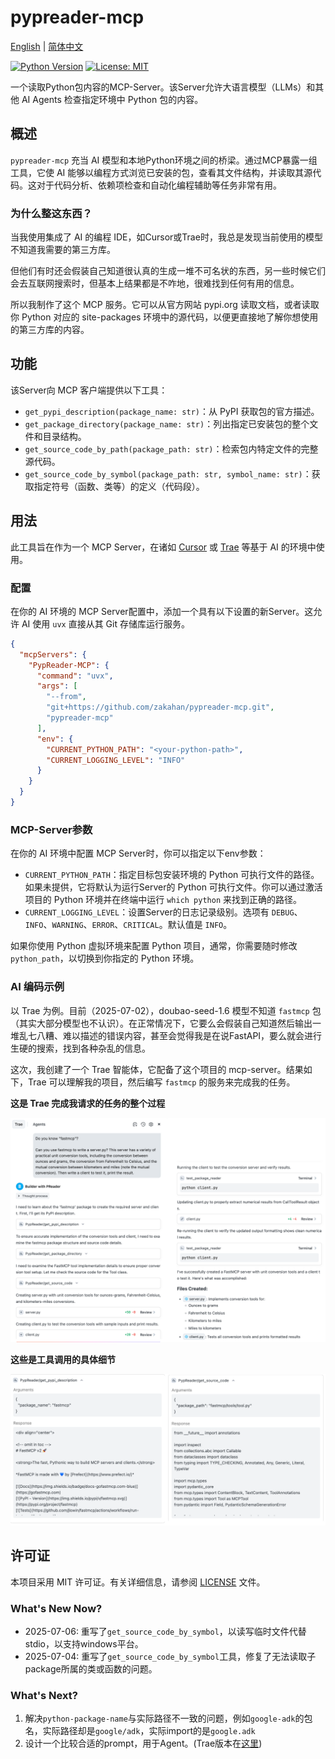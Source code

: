 # pypreader-mcp

[English](./README.md) | [简体中文](./README_zh.md)

[![Python Version](https://img.shields.io/badge/python-3.10%2B-blue.svg)](https://www.python.org/)
[![License: MIT](https://img.shields.io/badge/License-MIT-yellow.svg)](https://opensource.org/licenses/MIT)

一个读取Python包内容的MCP-Server。该Server允许大语言模型（LLMs）和其他 AI Agents 检查指定环境中 Python 包的内容。

## 概述

`pypreader-mcp` 充当 AI 模型和本地Python环境之间的桥梁。通过MCP暴露一组工具，它使 AI 能够以编程方式浏览已安装的包，查看其文件结构，并读取其源代码。这对于代码分析、依赖项检查和自动化编程辅助等任务非常有用。

### 为什么整这东西？

当我使用集成了 AI 的编程 IDE，如Cursor或Trae时，我总是发现当前使用的模型不知道我需要的第三方库。

但他们有时还会假装自己知道很认真的生成一堆不可名状的东西，另一些时候它们会去互联网搜索时，但基本上结果都是不咋地，很难找到任何有用的信息。

所以我制作了这个 MCP 服务。它可以从官方网站 pypi.org 读取文档，或者读取你 Python 对应的 site-packages 环境中的源代码，以便更直接地了解你想使用的第三方库的内容。

## 功能

该Server向 MCP 客户端提供以下工具：

- `get_pypi_description(package_name: str)`：从 PyPI 获取包的官方描述。
- `get_package_directory(package_name: str)`：列出指定已安装包的整个文件和目录结构。
- `get_source_code_by_path(package_path: str)`：检索包内特定文件的完整源代码。
- `get_source_code_by_symbol(package_path: str, symbol_name: str)`：获取指定符号（函数、类等）的定义（代码段）。

## 用法

此工具旨在作为一个 MCP Server，在诸如 [Cursor](https://cursor.sh/) 或 [Trae](https://trae.ai/) 等基于 AI 的环境中使用。

### 配置

在你的 AI 环境的 MCP Server配置中，添加一个具有以下设置的新Server。这允许 AI 使用 `uvx` 直接从其 Git 存储库运行服务。

```json
{
  "mcpServers": {
    "PypReader-MCP": {
      "command": "uvx",
      "args": [
        "--from",
        "git+https://github.com/zakahan/pypreader-mcp.git",
        "pypreader-mcp"
      ],
      "env": {
        "CURRENT_PYTHON_PATH": "<your-python-path>",
        "CURRENT_LOGGING_LEVEL": "INFO"
      }
    }
  }
}
```

### MCP-Server参数

在你的 AI 环境中配置 MCP Server时，你可以指定以下env参数：

- `CURRENT_PYTHON_PATH`：指定目标包安装环境的 Python 可执行文件的路径。如果未提供，它将默认为运行Server的 Python 可执行文件。你可以通过激活项目的 Python 环境并在终端中运行 `which python` 来找到正确的路径。
- `CURRENT_LOGGING_LEVEL`：设置Server的日志记录级别。选项有 `DEBUG`、`INFO`、`WARNING`、`ERROR`、`CRITICAL`。默认值是 `INFO`。

如果你使用 Python 虚拟环境来配置 Python 项目，通常，你需要随时修改 `python_path`，以切换到你指定的 Python 环境。

### AI 编码示例

以 Trae 为例。目前（2025-07-02），doubao-seed-1.6 模型不知道 `fastmcp` 包（其实大部分模型也不认识）。在正常情况下，它要么会假装自己知道然后输出一堆乱七八糟、难以描述的错误内容，甚至会觉得我是在说FastAPI，要么就会进行生硬的搜索，找到各种杂乱的信息。

这次，我创建了一个 Trae 智能体，它配备了这个项目的 mcp-server。结果如下，Trae 可以理解我的项目，然后编写 `fastmcp` 的服务来完成我的任务。

**这是 Trae 完成我请求的任务的整个过程**

![trae_examples](./assets/images/trae_example.png)

**这些是工具调用的具体细节**

![tools](./assets/images/tools_call_response.png)


## 许可证

本项目采用 MIT 许可证。有关详细信息，请参阅 [LICENSE](LICENSE) 文件。

### What's New Now?

- 2025-07-06: 重写了`get_source_code_by_symbol`，以读写临时文件代替stdio，以支持windows平台。
- 2025-07-04: 重写了`get_source_code_by_symbol`工具，修复了无法读取子package所属的类或函数的问题。


### What's Next?

1. 解决`python-package-name`与实际路径不一致的问题，例如`google-adk`的包名，实际路径却是`google/adk`，实际import的是`google.adk`
2. 设计一个比较合适的prompt，用于Agent。(Trae版本在[这里](./assets/prompts/trae.md))